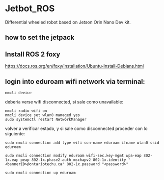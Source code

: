 # Jetbot_ROS

Differential wheeled robot based on Jetson Orin Nano Dev kit.

## how to set the jetpack

## Install ROS 2 foxy

https://docs.ros.org/en/foxy/Installation/Ubuntu-Install-Debians.html

## login into eduroam wifi network via terminal: 
```
nmcli device
```
deberia verse wifi disconnected, si sale como unavailable:
```
nmcli radio wifi on
nmcli device set wlan0 managed yes
sudo systemctl restart NetworkManager
```
volver a verificar estado, y si sale como disconnected proceder con lo siguiente:
```
sudo nmcli connection add type wifi con-name eduroam ifname wlan0 ssid eduroam
```
```
sudo nmcli connection modify eduroam wifi-sec.key-mgmt wpa-eap 802-1x.eap peap 802-1x.phase2-auth mschapv2 802-1x.identity "<bannerID>@ontariotechu.ca" 802-1x.password "<password>"
```
```
sudo nmcli connection up eduroam
```
